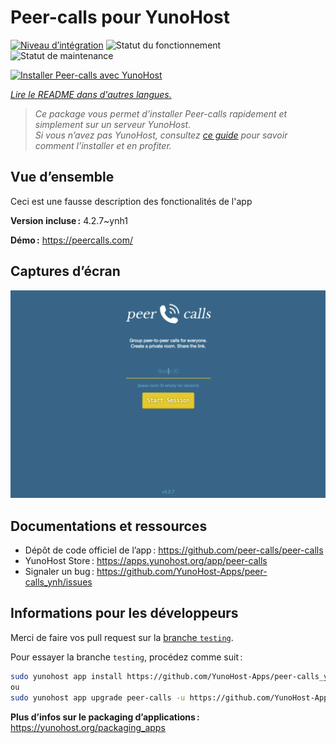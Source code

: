 <!--
Nota bene : ce README est automatiquement généré par <https://github.com/YunoHost/apps/tree/master/tools/readme_generator>
Il NE doit PAS être modifié à la main.
-->

# Peer-calls pour YunoHost

[![Niveau d’intégration](https://dash.yunohost.org/integration/peer-calls.svg)](https://ci-apps.yunohost.org/ci/apps/peer-calls/) ![Statut du fonctionnement](https://ci-apps.yunohost.org/ci/badges/peer-calls.status.svg) ![Statut de maintenance](https://ci-apps.yunohost.org/ci/badges/peer-calls.maintain.svg)

[![Installer Peer-calls avec YunoHost](https://install-app.yunohost.org/install-with-yunohost.svg)](https://install-app.yunohost.org/?app=peer-calls)

*[Lire le README dans d'autres langues.](./ALL_README.md)*

> *Ce package vous permet d’installer Peer-calls rapidement et simplement sur un serveur YunoHost.*  
> *Si vous n’avez pas YunoHost, consultez [ce guide](https://yunohost.org/install) pour savoir comment l’installer et en profiter.*

## Vue d’ensemble

Ceci est une fausse description des fonctionalités de l'app


**Version incluse :** 4.2.7~ynh1

**Démo :** <https://peercalls.com/>

## Captures d’écran

![Capture d’écran de Peer-calls](./doc/screenshots/screenshot.png)

## Documentations et ressources

- Dépôt de code officiel de l’app : <https://github.com/peer-calls/peer-calls>
- YunoHost Store : <https://apps.yunohost.org/app/peer-calls>
- Signaler un bug : <https://github.com/YunoHost-Apps/peer-calls_ynh/issues>

## Informations pour les développeurs

Merci de faire vos pull request sur la [branche `testing`](https://github.com/YunoHost-Apps/peer-calls_ynh/tree/testing).

Pour essayer la branche `testing`, procédez comme suit :

```bash
sudo yunohost app install https://github.com/YunoHost-Apps/peer-calls_ynh/tree/testing --debug
ou
sudo yunohost app upgrade peer-calls -u https://github.com/YunoHost-Apps/peer-calls_ynh/tree/testing --debug
```

**Plus d’infos sur le packaging d’applications :** <https://yunohost.org/packaging_apps>
